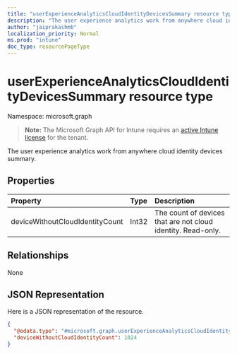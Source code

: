 ```yaml
---
title: "userExperienceAnalyticsCloudIdentityDevicesSummary resource type"
description: "The user experience analytics work from anywhere cloud identity devices summary."
author: "jaiprakashmb"
localization_priority: Normal
ms.prod: "intune"
doc_type: resourcePageType
---
```


# userExperienceAnalyticsCloudIdentityDevicesSummary resource type

Namespace: microsoft.graph

> **Note:** The Microsoft Graph API for Intune requires an [active Intune license](https://go.microsoft.com/fwlink/?linkid=839381) for the tenant.

The user experience analytics work from anywhere cloud identity devices summary.

## Properties
|Property|Type|Description|
|:---|:---|:---|
|deviceWithoutCloudIdentityCount|Int32|The count of devices that are not cloud identity. Read-only.|

## Relationships
None

## JSON Representation
Here is a JSON representation of the resource.
<!-- {
  "blockType": "resource",
  "@odata.type": "microsoft.graph.userExperienceAnalyticsCloudIdentityDevicesSummary"
}
-->
``` json
{
  "@odata.type": "#microsoft.graph.userExperienceAnalyticsCloudIdentityDevicesSummary",
  "deviceWithoutCloudIdentityCount": 1024
}
```
